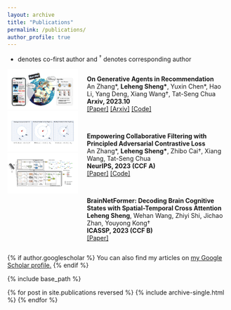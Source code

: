 ```yaml
---
layout: archive
title: "Publications"
permalink: /publications/
author_profile: true
---
```


* denotes co-first author and <sup>&#8224;</sup> denotes corresponding author

<!-- <img src='../paper_imgs/AdvInfoNCE.png' style='float:left;width:280px;height:160px;margin-left:20px;margin-right:20px'/>
**Empowering Collaborative Filtering with Principled Adversarial Contrastive Loss**  
An Zhang\*, **Leheng Sheng\***, Zhibo Cai<sup>&#8224;</sup>, Xiang Wang, Tat-Seng Chua  
**NeurIPS, 2023** [[Paper](https://neurips.cc/virtual/2023/poster/71149)] [[Code](https://github.com/LehengTHU/AdvInfoNCE)]  

<img src='../paper_imgs/BrainNetFormer.png' style='float:left;width:280px;height:160px;margin-left:20px;margin-right:20px'/>
**BrainNetFormer: Decoding Brain Cognitive States with Spatial-Temporal Cross Attention**  
**Leheng Sheng**, Wehan Wang, Zhiyi Shi, Jichao Zhan, Youyong Kong<sup>&#8224;</sup>  
**ICASSP, 2023** [[Paper](https://ieeexplore.ieee.org/abstract/document/10094655)] 

<img src='../paper_imgs/Agent4Rec.png' style='float:left;width:280px;height:160px;margin-left:20px;margin-right:20px'/>
**On Generative Agents in Recommendation**  
An Zhang\*, **Leheng Sheng\***, Yuxin Chen\*, Hao Li, Yang Deng, Xiang Wang<sup>&#8224;</sup>, Tat-Seng Chua
**Arxiv, 2023.10** [[Paper](https://arxiv.org/pdf/2310.10108.pdf)] [[Arxiv](https://arxiv.org/abs/2310.10108)] [[Code](https://github.com/LehengTHU/Agent4Rec)]   -->

<div style="display: flex; flex-direction: row;">
  <div style="flex: 1;">
    <img src="../paper_imgs/agent4rec.png" style="width: 100%; height: auto;">
    <img src="../paper_imgs/AdvInfoNCE.png" style="width: 100%; height: auto;">
    <img src="../paper_imgs/BrainNetFormer.png" style="width: 100%; height: auto;">
  </div>
  <div style="flex: 2; padding-left: 20px;">
    <p><strong>On Generative Agents in Recommendation</strong><br>
    An Zhang*, <strong>Leheng Sheng*</strong>, Yuxin Chen*, Hao Li, Yang Deng, Xiang Wang†, Tat-Seng Chua<br>
    <strong>Arxiv, 2023.10</strong><br>
    <a href="https://arxiv.org/pdf/2310.10108.pdf">[Paper]</a> <a href="https://arxiv.org/abs/2310.10108">[Arxiv]</a> <a href="https://github.com/LehengTHU/Agent4Rec">[Code]</a></p><br>
    <p><strong>Empowering Collaborative Filtering with Principled Adversarial Contrastive Loss</strong><br>
    An Zhang*, <strong>Leheng Sheng*</strong>, Zhibo Cai†, Xiang Wang, Tat-Seng Chua<br>
    <strong>NeurIPS, 2023 (CCF A)</strong><br>
    <a href="https://neurips.cc/virtual/2023/poster/71149">[Paper]</a> <a href="https://github.com/LehengTHU/AdvInfoNCE">[Code]</a></p><br>
    <p><strong>BrainNetFormer: Decoding Brain Cognitive States with Spatial-Temporal Cross Attention</strong><br>
    <strong>Leheng Sheng</strong>, Wehan Wang, Zhiyi Shi, Jichao Zhan, Youyong Kong†<br>
    <strong>ICASSP, 2023 (CCF B)</strong><br>
    <a href="https://ieeexplore.ieee.org/abstract/document/10094655">[Paper]</a></p>

  </div>
</div>

{% if author.googlescholar %}
  You can also find my articles on <u><a href="{{author.googlescholar}}">my Google Scholar profile</a>.</u>
{% endif %}

{% include base_path %}

{% for post in site.publications reversed %}
  {% include archive-single.html %}
{% endfor %}

